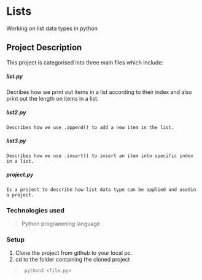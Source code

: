 # Lists 
Working on list data types in python
## Project Description
This project is categorised into three main files which include:
##### list.py
   Decribes how we print out items in a list according to their index and also print out the length on items in a list.
##### list2.py 
    Describes how we use .append() to add a new item in the list.
##### list3.py
    Describes how we use .insert() to insert an item into specific index in a list.
##### project.py
    Is a project to describe how list data type can be applied and usedin a project.
### Technologies used
 > Python programming language
 ### Setup
   1. Clone the project from github to your local pc.
   2. cd to the folder containing the cloned project
 > ``` python3 <file.py>```

